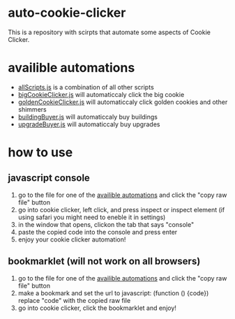 # auto-cookie-clicker
This is a repository with scirpts that automate some aspects of Cookie Clicker.
# availible automations
- [allScripts.js](https://github.com/JoeydaGOAT-coder/auto-cookie-clicker/blob/main/plain-scripts/allScripts.js) is a combination of all other scripts
- [bigCookieClicker.js](https://github.com/JoeydaGOAT-coder/auto-cookie-clicker/blob/main/plain-scripts/bigCookieClicker.js) will automaticcaly click the big cookie
- [goldenCookieClicker.js](https://github.com/JoeydaGOAT-coder/auto-cookie-clicker/blob/main/plain-scripts/goldenCookieClicker.js) will automaticcaly click golden cookies and other shimmers
- [buildingBuyer.js](https://github.com/JoeydaGOAT-coder/auto-cookie-clicker/blob/main/plain-scripts/buildingBuyer.js) will automaticcaly buy buildings
- [upgradeBuyer.js](https://github.com/JoeydaGOAT-coder/auto-cookie-clicker/blob/main/plain-scripts/upgradeBuyer.js) will automaticcaly buy upgrades
# how to use
## javascript console
1. go to the file for one of the [availible automations](https://github.com/JoeydaGOAT-coder/auto-cookie-clicker/blob/main/README.md#availible-automations) and click the "copy raw file" button
2. go into cookie clicker, left click, and press inspect or inspect element (if using safari you might need to eneble it in settings)
3. in the window that opens, clickon the tab that says "console"
4. paste the copied code into the console and press enter
5. enjoy your cookie clicker automation!
## bookmarklet (will not work on all browsers)
1. go to the file for one of the [availible automations](https://github.com/JoeydaGOAT-coder/auto-cookie-clicker/blob/main/README.md#availible-automations) and click the "copy raw file" button
2. make a bookmark and set the url to javascript: (function () {code}) replace "code" with the copied raw file
3. go into cookie clicker,  click the bookmarklet and enjoy!
